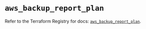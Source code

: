 # `aws_backup_report_plan`

Refer to the Terraform Registry for docs: [`aws_backup_report_plan`](https://registry.terraform.io/providers/hashicorp/aws/5.39.0/docs/resources/backup_report_plan).
